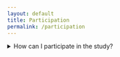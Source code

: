 ```yaml
---
layout: default
title: Participation
permalink: /participation
---
```


<details>
  <summary> How can I participate in the study?</summary>
  <p>If you meet the eligibility requirements, you can participate by being interviewed for the project. You can also refer someone you know for an interview. 

Interviews are confidential. Interviews typically take one hour, but may take up to 90 minutes. Participation in interviews is completely voluntary, and participants can choose to end the interview at any time. Participants can also refuse to answer any question.

Interviews can take place in-person or over Zoom.</p>
</details>
